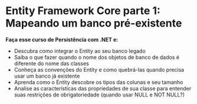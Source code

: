 # Entity Framework Core parte 1: Mapeando um banco pré-existente

**Faça esse curso de Persistência com .NET e:**
- Descubra como integrar o Entity ao seu banco legado
- Saiba o que fazer quando o nome dos objetos de banco de dados é diferente do nome das classes
- Conheça as convenções do Entity e como quebrá-las quando precisa usar um banco já existente
- Aprenda como o Entity descobre os tipos das colunas e seu tamanho
- Analise as características das propriedades de sua classe para entender suas restrições de obrigatoriedade (quando usar NULL e NOT NULL?)
